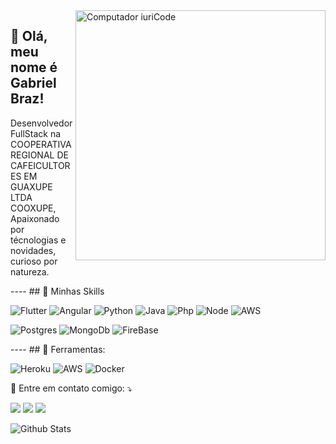 <img src="https://raw.githubusercontent.com/MicaelliMedeiros/micaellimedeiros/master/image/computer-illustration.png" min-width="400px" max-width="400px" width="400px" align="right" alt="Computador iuriCode">
<p>
  <h2>💜 Olá, meu nome é <strong>Gabriel Braz!</strong></h2>
  </P>
<p align="left"> 
  
  Desenvolvedor FullStack na  COOPERATIVA REGIONAL DE CAFEICULTORES EM GUAXUPE LTDA COOXUPE, 
  Apaixonado por técnologias e novidades, curioso por natureza.
</p>

<p align="left">
  ----
## 🚀 Minhas Skills 
  </p>
  <p align="left">
  <img alt="Flutter" src="https://img.shields.io/badge/Flutter-%2302569B?style=for-the-badge&logo=flutter&logoColor=white&style=flat" /> 
    <img alt="Angular" src="https://img.shields.io/badge/Angular-DD0031?style=for-the-badge&logo=angular&logoColor=white&style=flat" />
  <img alt="Python" src="https://img.shields.io/badge/Python-3776AB?style=for-the-badge&logo=python&logoColor=white&style=flat" />
  <img alt="Java" src="https://img.shields.io/badge/Java-ED8B00?style=for-the-badge&logo=java&logoColor=white&style=flat" />
  <img alt="Php" src="https://img.shields.io/badge/PHP-777BB4?style=for-the-badge&logo=php&logoColor=white&style=flat" />
  <img alt="Node" src="https://img.shields.io/badge/Node.js-43853D?style=for-the-badge&logo=node.js&logoColor=white&style=flat" />
  <img alt="AWS" src="https://img.shields.io/badge/AWS-%23FF9900?logo=amazon-aws&logoColor=white&style=flat" />   
</p>
<p>
  <img alt="Postgres" src="https://img.shields.io/badge/PostgreSQL-316192?style=for-the-badge&logo=postgresql&logoColor=white&style=flat" />   
  <img alt="MongoDb" src="https://img.shields.io/badge/MongoDB-4EA94B?style=for-the-badge&logo=mongodb&logoColor=white&style=flat" />
  <img alt="FireBase" src="https://img.shields.io/badge/Firebase-F29D0C?style=for-the-badge&logo=firebase&logoColor=white&style=flat" />
  </p>

<p align="left">
  ----
  ## 💼 Ferramentas:
  </p>
  <p align="left">
  <img alt="Heroku" src="https://img.shields.io/badge/Heroku-430098?style=for-the-badge&logo=heroku&logoColor=white&style=flat" />
  <img alt="AWS" src="https://img.shields.io/badge/Amazon_AWS-232F3E?style=for-the-badge&logo=amazon-aws&logoColor=white&style=flat" />
  <img alt="Docker" src="https://img.shields.io/badge/Docker-2496ED?style=for-the-badge&logo=docker&logoColor=white&style=flat" />
  
</p>

<p align="left">
  💌 Entre em contato comigo: ⤵️
</p>

<p align="left">
  <a href="mailto:gabrielbrazdev@gmail.com" alt="Gmail">
  <img src="https://img.shields.io/badge/-Gmail-FF0000?style=flat-square&labelColor=FF0000&logo=gmail&logoColor=white&link=@gabrielbrazdev@gmail.com" /></a>

  <a href="https://www.linkedin.com/in/gabriel-braz-649a1325/" alt="Linkedin">
  <img src="https://img.shields.io/badge/-Linkedin-0e76a8?style=flat-square&logo=Linkedin&logoColor=white&link=LINK-DO-SEU-LINKEDIN" /></a>

  <a href="https://wa.me/5513996792729" alt="WhatsApp">
  <img src="https://img.shields.io/badge/-WhatsApp-25d366?style=flat-square&labelColor=25d366&logo=whatsapp&logoColor=white&link=API-DO-SEU-WHATSAPP"/></a>




  
  ![Github Stats](https://github-readme-stats.vercel.app/api?username=gbrazdev&rank_icon=github&show_icons=true&count_private=true&include_all_commits=true)
</div>
